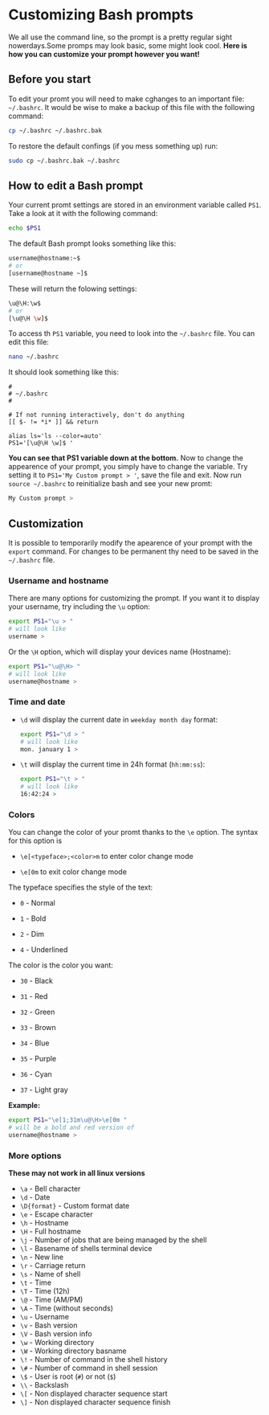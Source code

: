 # Customizing Bash prompts

We all use the command line, so the prompt is a pretty regular sight nowerdays.Some promps may look basic, some might look cool. **Here is how you can customize your prompt however you want!**

## Before you start

To edit your promt you will need to make cghanges to an important file: `~/.bashrc`. It would be wise to make a backup of this file with the following command:
```bash
cp ~/.bashrc ~/.bashrc.bak
```
To restore the default confings (if you mess something up) run:
```bash
sudo cp ~/.bashrc.bak ~/.bashrc
```

## How to edit a Bash prompt

Your current promt settings are stored in an environment variable called `PS1`. Take a look at it with the following command:
```bash
echo $PS1
```

The default Bash prompt looks something like this:
```bash
username@hostname:~$
# or
[username@hostname ~]$
```
These will return the folowing settings:
```bash
\u@\H:\w$ 
# or
[\u@\H \w]$ 
```

To access th `PS1` variable, you need to look into the `~/.bashrc` file. You can edit this file:
```bash
nano ~/.bashrc
```
It should look something like this:
```
#
# ~/.bashrc
#

# If not running interactively, don't do anything
[[ $- != *i* ]] && return

alias ls='ls --color=auto'
PS1='[\u@\H \w]$ '
```
**You can see that PS1 variable down at the bottom.**
Now to change the appearence of your prompt, you simply have to change the variable. Try setting it to `PS1='My Custom prompt > '`, save the file and exit. Now run `source ~/.bashrc` to reinitialize bash and see your new promt:
```bash
My Custom prompt > 
```

## Customization

It is possible to temporarily modify the apearence of your prompt with the `export` command. For changes to be permanent thy need to be saved in the `~/.bashrc` file.

### Username and hostname

There are many options for customizing the prompt. If you want it to display your username, try including the `\u` option:
```bash
export PS1="\u > "
# will look like
username > 
```
Or the `\H` option, which will display your devices name (Hostname):
```bash
export PS1="\u@\H> "
# will look like
username@hostname > 
```

### Time and date

- `\d` will display the current date in `weekday month day` format:

    ```bash
    export PS1="\d > "
    # will look like
    mon. january 1 > 
    ```

- `\t` will display the current time in 24h format (`hh:mm:ss`):

    ```bash
    export PS1="\t > "
    # will look like
    16:42:24 > 
    ```

### Colors

You can change the color of  your promt thanks to the `\e` option.
The syntax for this option is 
- `\e[<typeface>;<color>m` to enter color change mode

- `\e[0m` to exit color change mode

The typeface specifies the style of the text:

- `0` - Normal

- `1` - Bold

- `2` - Dim

- `4` - Underlined

The color is the color you want:

- `30` - Black

- `31` - Red

- `32` - Green

- `33` - Brown

- `34` - Blue

- `35` - Purple

- `36` - Cyan

- `37` - Light gray

**Example:**
```bash
export PS1="\e[1;31m\u@\H>\e[0m "
# will be a bold and red version of
username@hostname > 
```

### More options

**These may not work in all linux versions**

- `\a` - Bell character
- `\d` - Date
- `\D{format}` - Custom format date
- `\e` - Escape character
- `\h` - Hostname
- `\H` - Full hostname
- `\j` - Number of jobs that are being managed by the shell
- `\l` - Basename of shells terminal device
- `\n` - New line
- `\r` - Carriage return
- `\s` - Name of shell
- `\t` - Time
- `\T` - Time (12h)
- `\@` - Time (AM/PM)
- `\A` - Time (without seconds)
- `\u` - Username
- `\v` - Bash version
- `\V` - Bash version info
- `\w` - Working directory
- `\W` - Working directory basname
- `\!` - Number of command in the shell history
- `\#` - Number of command in shell session
- `\$` - User is root (`#`) or not (`$`)
- `\\` - Backslash
- `\[` - Non displayed character sequence start
- `\]` - Non displayed character sequence finish